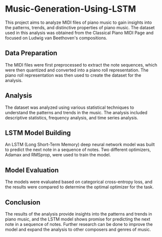# Music-Generation-Using-LSTM

This project aims to analyze MIDI files of piano music to gain insights into the patterns, trends, and distinctive properties of piano music. The dataset used in this analysis was obtained from the Classical Piano MIDI Page and focused on Ludwig van Beethoven's compositions. 

## Data Preparation

The MIDI files were first preprocessed to extract the note sequences, which were then quantized and converted into a piano roll representation. The piano roll representation was then used to create the dataset for the analysis.

## Analysis

The dataset was analyzed using various statistical techniques to understand the patterns and trends in the music. The analysis included descriptive statistics, frequency analysis, and time series analysis. 

## LSTM Model Building

An LSTM (Long Short-Term Memory) deep neural network model was built to predict the next note in a sequence of notes. Two different optimizers, Adamax and RMSprop, were used to train the model. 

## Model Evaluation

The models were evaluated based on categorical cross-entropy loss, and the results were compared to determine the optimal optimizer for the task.

## Conclusion

The results of the analysis provide insights into the patterns and trends in piano music, and the LSTM model shows promise for predicting the next note in a sequence of notes. Further research can be done to improve the model and expand the analysis to other composers and genres of music.
